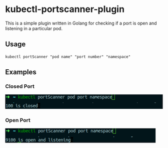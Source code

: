 # kubectl-portscanner-plugin

This is a simple plugin written in Golang for checking if a port is open and listening in a particular pod.

## Usage

`kubectl portScanner "pod name" "port number" "namespace"`

## Examples

### Closed Port

![alt text](https://github.com/26tanishabanik/kubectl-portscanner-plugin/blob/main/assets/kubectl-port-Closed-cropped.png?raw=true)

### Open Port

![alt text](https://github.com/26tanishabanik/kubectl-portscanner-plugin/blob/main/assets/kubectl-port-Open-cropped.png?raw=true)